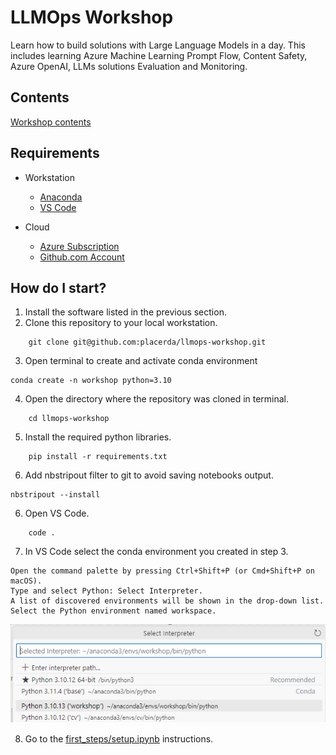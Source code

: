# LLMOps Workshop

Learn how to build solutions with Large Language Models 
in a day. This includes learning Azure Machine Learning
Prompt Flow, Content Safety, Azure OpenAI, LLMs 
solutions Evaluation and Monitoring.

## Contents

[Workshop contents](TOC.md)

## Requirements

- Workstation

    - [Anaconda](https://docs.conda.io/projects/conda/en/latest/user-guide/install/index.html)
    - [VS Code](https://code.visualstudio.com/)

- Cloud

    - [Azure Subscription](https://azure.com)
    - [Github.com Account](https://github.com)

## How do I start?

1. Install the software listed in the previous section.
2. Clone this repository to your local workstation.
```
    git clone git@github.com:placerda/llmops-workshop.git
```
3. Open terminal to create and activate conda environment
```
conda create -n workshop python=3.10
```
4. Open the directory where the repository was cloned in terminal.
```
    cd llmops-workshop
```
5. Install the required python libraries.
```
    pip install -r requirements.txt
```
6. Add nbstripout filter to git to avoid saving notebooks output.
```
nbstripout --install
```
6. Open VS Code.
```
    code .
```
7. In VS Code select the conda environment you created in step 3.
```
Open the command palette by pressing Ctrl+Shift+P (or Cmd+Shift+P on macOS).
Type and select Python: Select Interpreter.
A list of discovered environments will be shown in the drop-down list. 
Select the Python environment named workspace.
```

![select interpreter](images/select_interpreter.png)

8. Go to the [first_steps/setup.ipynb](first_steps/setup.md) instructions.
